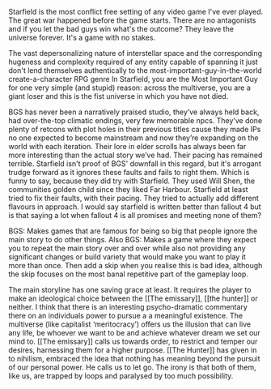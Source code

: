 Starfield is the most conflict free setting of any video game I've ever played. The great war happened before the game starts. There are no antagonists and if you let the bad guys win what's the outcome? They leave the universe forever. It's a game with no stakes.

The vast depersonalizing nature of interstellar space and the corresponding hugeness and complexity required of any entity capable of spanning it just don't lend themselves authentically to the most-important-guy-in-the-world create-a-character RPG genre
	In Starfield, you are the Most Important Guy for one very simple (and stupid) reason: across the multiverse, you are a giant loser and this is the fist universe in which you have not died.

BGS has never been a  narratively praised studio, they’ve always held back, had over-the-top climatic endings, very few memorable npcs. They’ve done plenty of retcons with plot holes in their previous titles cause they made IPs no one expected to become mainstream and now they’re expanding on the world with each iteration. Their lore in elder scrolls has always been far more interesting than the actual story we’ve had. Their pacing has remained terrible. 
	Starfield isn't proof of BGS' downfall in this regard, but it's arrogant trudge forward as it ignores these faults and fails to right them. Which is funny to say, because they did try with Starfield. They used Will Shen, the communities golden child since they liked Far Harbour.
		Starfield at least tried to fix their faults, with their pacing. They tried to actually add different flavours in approach. I would say starfield is written better than fallout 4 but is that saying a lot when fallout 4 is all promises and meeting none of them?

BGS: Makes games that are famous for being so big that people ignore the main story to do other things.
Also BGS: Makes a game where they expect you to repeat the main story over and over while also not providing any significant changes or build variety that would make you want to play it more than once.
		Then add a skip when you realise this is bad idea, although the skip focuses on the most banal repetitive part of the gameplay loop.

The main storyline has one saving grace at least. It requires the player to make an ideological choice between the [[The emissary]], [[the hunter]] or neither. 
I think that there is an interesting psycho-dramatic commentary there on an individuals power to pursue a a meaningful existence. 
The multiverse (like capitalist ‘meritocracy’) offers us the illusion that can live any life, be whoever we want to be and achieve whatever dream we set our mind to. [[The emissary]] calls us towards order, to restrict and temper our desires, harnessing them for a higher purpose.
[[The Hunter]] has given in to nihilism, embraced the idea that nothing has meaning beyond the pursuit of our personal power. He calls us to let go. 
The irony is that both of them, like us, are trapped by loops and paralysed by too much possibility. 